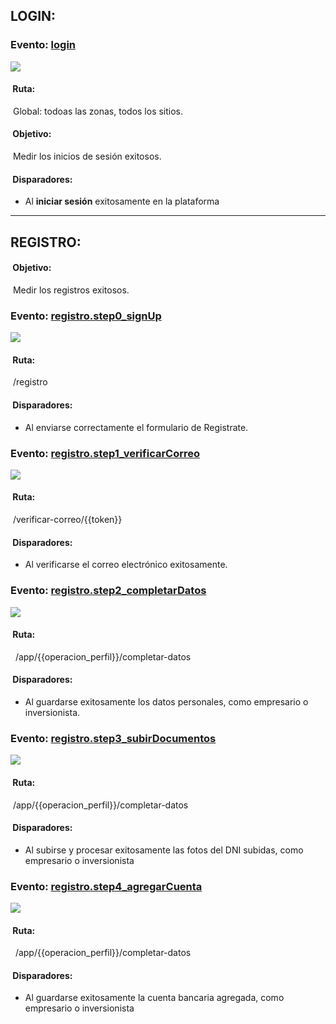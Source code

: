 ## LOGIN:

### Evento: [login](/03-%20Registro%20y%20Login/event%20login.js)
![](/03-%20Registro%20y%20Login/images/login.png)
####  Ruta:
 Global: todoas las zonas, todos los sitios.
####  Objetivo: 
 Medir los inicios de sesión exitosos.
####  Disparadores: 
  *  Al **iniciar sesión** exitosamente en la plataforma

****************************************************************
## REGISTRO:
####  Objetivo: 
 Medir los registros exitosos.

### Evento: [registro.step0_signUp](/03-%20Registro%20y%20Login/event%20registro.step0_signUp.js)
![](/03-%20Registro%20y%20Login/images/step0.png)
####  Ruta:
 /registro
####  Disparadores: 
  * Al enviarse correctamente el formulario de Registrate.

### Evento: [registro.step1_verificarCorreo](/03-%20Registro%20y%20Login/event%20registro.step1_verificarCorreo.js)
![](/03-%20Registro%20y%20Login/images/step1.png)
####  Ruta:
 /verificar-correo/{{token}}
####  Disparadores: 
  * Al verificarse el correo electrónico exitosamente.

### Evento: [registro.step2_completarDatos](/03-%20Registro%20y%20Login/event%20registro.step2_completarDatos.js)
![](/03-%20Registro%20y%20Login/images/step2.png)
####  Ruta:
  /app/{{operacion_perfil}}/completar-datos
####  Disparadores: 
  * Al guardarse exitosamente los datos personales, como empresario o inversionista.

### Evento: [registro.step3_subirDocumentos](/03-%20Registro%20y%20Login/event%20registro.step3_subirDocumentos.js)
![](/03-%20Registro%20y%20Login/images/step3.png)
####  Ruta:
 /app/{{operacion_perfil}}/completar-datos
####  Disparadores: 
  * Al subirse y procesar exitosamente las fotos del DNI subidas, como empresario o inversionista

### Evento: [registro.step4_agregarCuenta](/03-%20Registro%20y%20Login/event%20registro.step4_agregarCuenta.js)
![](/03-%20Registro%20y%20Login/images/step4.png)
####  Ruta:
  /app/{{operacion_perfil}}/completar-datos
####  Disparadores: 
  * Al guardarse exitosamente la cuenta bancaria agregada, como empresario o inversionista

